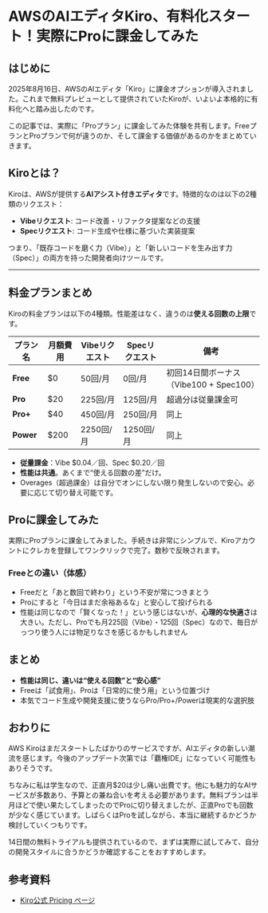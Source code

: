 # AWSのAIエディタKiro、有料化スタート！実際にProに課金してみた

## はじめに

2025年8月16日、AWSのAIエディタ「Kiro」に課金オプションが導入されました。これまで無料プレビューとして提供されていたKiroが、いよいよ本格的に有料化へと踏み出したのです。

この記事では、実際に「Proプラン」に課金してみた体験を共有します。FreeプランとProプランで何が違うのか、そして課金する価値があるのかをまとめていきます。


## Kiroとは？

Kiroは、AWSが提供する**AIアシスト付きエディタ**です。特徴的なのは以下の2種類のリクエスト：

* **Vibeリクエスト**: コード改善・リファクタ提案などの支援
* **Specリクエスト**: コード生成や仕様に基づいた実装提案

つまり、「既存コードを磨く力（Vibe）」と「新しいコードを生み出す力（Spec）」の両方を持った開発者向けツールです。

---

## 料金プランまとめ

Kiroの料金プランは以下の4種類。性能差はなく、違うのは**使える回数の上限**です。

| プラン名      | 月額費用  | Vibeリクエスト | Specリクエスト | 備考                            |
| --------- | ----- | --------- | --------- | ----------------------------- |
| **Free**  | \$0   | 50回/月     | 0回/月      | 初回14日間ボーナス（Vibe100 + Spec100） |
| **Pro**   | \$20  | 225回/月    | 125回/月    | 超過分は従量課金可                     |
| **Pro+**  | \$40  | 450回/月    | 250回/月    | 同上                            |
| **Power** | \$200 | 2250回/月   | 1250回/月   | 同上                            |

* **従量課金**：Vibe \$0.04／回、Spec \$0.20／回
* **性能は共通**。あくまで“使える回数の差”だけ。
* Overages（超過課金）は自分でオンにしない限り発生しないので安心。必要に応じて切り替え可能です。



## Proに課金してみた

実際にProプランに課金してみました。手続きは非常にシンプルで、Kiroアカウントにクレカを登録してワンクリックで完了。数秒で反映されます。

### Freeとの違い（体感）

* Freeだと「あと数回で終わり」という不安が常につきまとう
* Proにすると「今日はまだ余裕あるな」と安心して投げられる
* 性能は同じなので「賢くなった！」という感じはないが、**心理的な快適さ**は大きい。ただし、Proでも月225回（Vibe）・125回（Spec）なので、毎日がっつり使う人には物足りなさを感じるかもしれません


## まとめ

* **性能は同じ、違いは“使える回数”と“安心感”**
* Freeは「試食用」、Proは「日常的に使う用」という位置づけ
* 本気でコード生成や開発支援に使うならPro/Pro+/Powerは現実的な選択肢


## おわりに

AWS Kiroはまだスタートしたばかりのサービスですが、AIエディタの新しい潮流を感じます。今後のアップデート次第では「覇権IDE」になっていく可能性もありそうです。

ちなみに私は学生なので、正直月\$20は少し痛い出費です。他にも魅力的なAIサービスが多数あり、予算との兼ね合いを考える必要があります。無料プランは半月ほどで使い果たしてしまったのでProに切り替えましたが、正直Proでも回数が少なく感じています。しばらくはProを試しながら、本当に継続するかどうか検討していくつもりです。

14日間の無料トライアルも提供されているので、まずは実際に試してみて、自分の開発スタイルに合うかどうか確認することをおすすめします。


## 参考資料

* [Kiro公式 Pricing ページ](https://kiro.dev/pricing/)